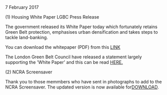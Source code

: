 7 February 2017

(1) Housing White Paper LGBC Press Release

The government released its White Paper today which fortunately retains Green Belt protection, emphasises urban densification and takes steps to tackle land-banking.

You can download the whitepaper (PDF) from this [LINK](https://www.gov.uk/government/uploads/system/uploads/attachment_data/file/590043/Fixing_our_broken_housing_market_-_housing_white_paper.pdf)

The London Green Belt Council have released a statement largely supporting the 'White Paper' and this can be read [HERE.](http://www.northcrayresidents.org.uk/posters/poster75.pdf)

(2) NCRA Screensaver

Thank you to those memmbers who have sent in photographs to add to the NCRA Screensaver. The updated version is now available for[DOWNLOAD](http://www.northcrayresidents.org.uk/screensaver.html).
